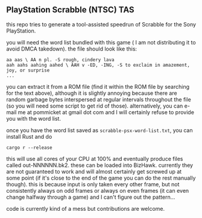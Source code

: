 ## PlayStation Scrabble (NTSC) TAS

this repo tries to generate a tool-assisted speedrun of Scrabble for the Sony PlayStation.

you will need the word list bundled with this game ( I am not distributing it to avoid DMCA takedown).
the file should look like this:

```
aa aas \ AA n pl. -S rough, cindery lava
aah aahs aahing aahed \ AAH v -ED, -ING, -S to exclaim in amazement, joy, or surprise
...
```

you can extract it from a ROM file (find it within the ROM file
by searching for the text above), although it is slightly annoying
because there are random garbage bytes interspersed at regular intervals
throughout the file (so you will need some script to get rid of those).
alternatively, you can e-mail me at pommicket at gmail dot com and I
will certainly refuse to provide you with the word list.

once you have the word list saved as `scrabble-psx-word-list.txt`, you can install Rust and do

```
cargo r --release
```

this will use all cores of your CPU at 100% and eventually produce files
called out-NNNNNN.bk2. these can be loaded into BizHawk.
currently they are not guaranteed to work and will almost certainly
get screwed up at some point (if it's close to the end of the game
you can do the rest manually though).
this is because input is only taken every other frame,
but not consistently always on odd frames or always on even frames (it can
even change halfway through a game) and I can't figure out the pattern…

code is currently kind of a mess but contributions are welcome.
